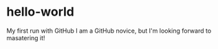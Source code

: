 # hello-world
My first run with GitHub
I am a GitHub novice, but I'm looking forward to masatering it!
